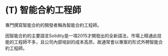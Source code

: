 # \(T\) 智能合約工程師

專門撰寫智能合約的開發者稱為智能合約工程師。

因智能合約的主要語言Solidity是一項2015才開發出的全新語法，市場上精通此技能的工程師不多，且公司內部培訓的成本高昂，故通常會以專案的形式外聘智能合約工程師。

